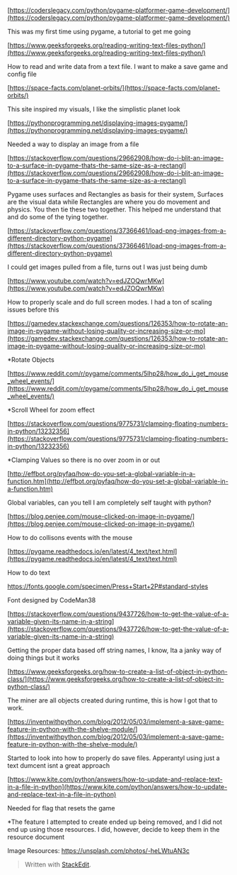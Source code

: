 [https://coderslegacy.com/python/pygame-platformer-game-development/](https://coderslegacy.com/python/pygame-platformer-game-development/)

This was my first time using pygame, a tutorial to get me going

  

[https://www.geeksforgeeks.org/reading-writing-text-files-python/](https://www.geeksforgeeks.org/reading-writing-text-files-python/)

How to read and write data from a text file. I want to make a save game and config file

  

[https://space-facts.com/planet-orbits/](https://space-facts.com/planet-orbits/)

This site inspired my visuals, I like the simplistic planet look

  

[https://pythonprogramming.net/displaying-images-pygame/](https://pythonprogramming.net/displaying-images-pygame/)

Needed a way to display an image from a file

  

[https://stackoverflow.com/questions/29662908/how-do-i-blit-an-image-to-a-surface-in-pygame-thats-the-same-size-as-a-rectangl](https://stackoverflow.com/questions/29662908/how-do-i-blit-an-image-to-a-surface-in-pygame-thats-the-same-size-as-a-rectangl)

Pygame uses surfaces and Rectangles as basis for their system, Surfaces are the visual data while Rectangles are where you do movement and physics. You then tie these two together. This helped me understand that and do some of the tying together.

  

[https://stackoverflow.com/questions/37366461/load-png-images-from-a-different-directory-python-pygame](https://stackoverflow.com/questions/37366461/load-png-images-from-a-different-directory-python-pygame)

I could get images pulled from a file, turns out I was just being dumb

  
  

[https://www.youtube.com/watch?v=edJZOQwrMKw](https://www.youtube.com/watch?v=edJZOQwrMKw)

How to properly scale and do full screen modes. I had a ton of scaling issues before this

  

[https://gamedev.stackexchange.com/questions/126353/how-to-rotate-an-image-in-pygame-without-losing-quality-or-increasing-size-or-mo](https://gamedev.stackexchange.com/questions/126353/how-to-rotate-an-image-in-pygame-without-losing-quality-or-increasing-size-or-mo)

*Rotate Objects

  

[https://www.reddit.com/r/pygame/comments/5lhp28/how_do_i_get_mouse_wheel_events/](https://www.reddit.com/r/pygame/comments/5lhp28/how_do_i_get_mouse_wheel_events/)

*Scroll Wheel for zoom effect

  

[https://stackoverflow.com/questions/9775731/clamping-floating-numbers-in-python/13232356](https://stackoverflow.com/questions/9775731/clamping-floating-numbers-in-python/13232356)

*Clamping Values so there is no over zoom in or out

  

[http://effbot.org/pyfaq/how-do-you-set-a-global-variable-in-a-function.htm](http://effbot.org/pyfaq/how-do-you-set-a-global-variable-in-a-function.htm)

Global variables, can you tell I am completely self taught with python?

  

[https://blog.penjee.com/mouse-clicked-on-image-in-pygame/](https://blog.penjee.com/mouse-clicked-on-image-in-pygame/)

How to do collisons events with the mouse

  

[https://pygame.readthedocs.io/en/latest/4_text/text.html](https://pygame.readthedocs.io/en/latest/4_text/text.html)

How to do text

https://fonts.google.com/specimen/Press+Start+2P#standard-styles

Font designed by CodeMan38

  

[https://stackoverflow.com/questions/9437726/how-to-get-the-value-of-a-variable-given-its-name-in-a-string](https://stackoverflow.com/questions/9437726/how-to-get-the-value-of-a-variable-given-its-name-in-a-string)

Getting the proper data based off string names, I know, Ita a janky way of doing things but it works



[https://www.geeksforgeeks.org/how-to-create-a-list-of-object-in-python-class/](https://www.geeksforgeeks.org/how-to-create-a-list-of-object-in-python-class/)  

The miner are all objects created during runtime, this is how I got that to work.  



[https://inventwithpython.com/blog/2012/05/03/implement-a-save-game-feature-in-python-with-the-shelve-module/](https://inventwithpython.com/blog/2012/05/03/implement-a-save-game-feature-in-python-with-the-shelve-module/)

Started to look into how to properly do save files. Apperantyl using just a text dumcent isnt a great approach



[https://www.kite.com/python/answers/how-to-update-and-replace-text-in-a-file-in-python](https://www.kite.com/python/answers/how-to-update-and-replace-text-in-a-file-in-python)

Needed for flag that resets the game

*The feature I attempted to create ended up being removed, and I did not end up using those resources. I did, however, decide to keep them in the resource document


Image Resources:
https://unsplash.com/photos/-heLWtuAN3c

> Written with [StackEdit](https://stackedit.io/).